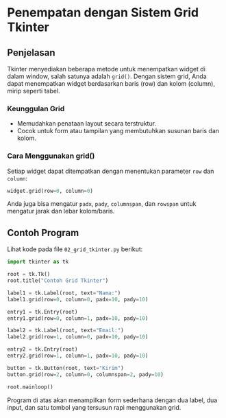 # Penempatan dengan Sistem Grid Tkinter

## Penjelasan
Tkinter menyediakan beberapa metode untuk menempatkan widget di dalam window, salah satunya adalah `grid()`. Dengan sistem grid, Anda dapat menempatkan widget berdasarkan baris (row) dan kolom (column), mirip seperti tabel.

### Keunggulan Grid
- Memudahkan penataan layout secara terstruktur.
- Cocok untuk form atau tampilan yang membutuhkan susunan baris dan kolom.

### Cara Menggunakan grid()
Setiap widget dapat ditempatkan dengan menentukan parameter `row` dan `column`:

```python
widget.grid(row=0, column=0)
```

Anda juga bisa mengatur `padx`, `pady`, `columnspan`, dan `rowspan` untuk mengatur jarak dan lebar kolom/baris.

## Contoh Program
Lihat kode pada file `02_grid_tkinter.py` berikut:

```python
import tkinter as tk

root = tk.Tk()
root.title("Contoh Grid Tkinter")

label1 = tk.Label(root, text="Nama:")
label1.grid(row=0, column=0, padx=10, pady=10)

entry1 = tk.Entry(root)
entry1.grid(row=0, column=1, padx=10, pady=10)

label2 = tk.Label(root, text="Email:")
label2.grid(row=1, column=0, padx=10, pady=10)

entry2 = tk.Entry(root)
entry2.grid(row=1, column=1, padx=10, pady=10)

button = tk.Button(root, text="Kirim")
button.grid(row=2, column=0, columnspan=2, pady=10)

root.mainloop()
```

Program di atas akan menampilkan form sederhana dengan dua label, dua input, dan satu tombol yang tersusun rapi menggunakan grid.
